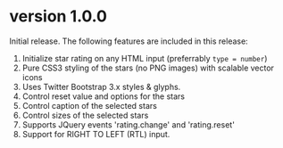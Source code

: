 version 1.0.0
=============

Initial release. The following features are included in this release:

1. Initialize star rating on any HTML input (preferrably `type = number`)
2. Pure CSS3 styling of the stars (no PNG images) with scalable vector icons
3. Uses Twitter Bootstrap 3.x styles & glyphs.
4. Control reset value and options for the stars
5. Control caption of the selected stars
6. Control sizes of the selected stars
7. Supports JQuery events 'rating.change' and 'rating.reset'
8. Support for RIGHT TO LEFT (RTL) input.